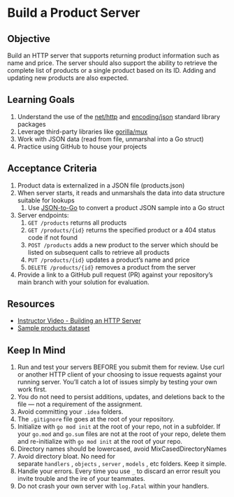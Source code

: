 
# Build a Product Server

## Objective

Build an HTTP server that supports returning product information such as name and price. The server should also support the ability to retrieve the complete list of products or a single product based on its ID. Adding and updating new products are also expected.

## Learning Goals

1. Understand the use of the [net/http](https://pkg.go.dev/net/http) and [encoding/json](https://pkg.go.dev/encoding/json) standard library packages
2. Leverage third-party libraries like [gorilla/mux](https://github.com/gorilla/mux)
3. Work with JSON data (read from file, unmarshal into a Go struct)
4. Practice using GitHub to house your projects

## Acceptance Criteria

1. Product data is externalized in a JSON file (products.json)
2. When server starts, it reads and unmarshals the data into data structure suitable for lookups
    1. Use [JSON-to-Go](https://mholt.github.io/json-to-go/) to convert a product JSON sample into a Go struct
3. Server endpoints:
    1. `GET /products` returns all products
    2. `GET /products/{id}` returns the specified product or a 404 status code if not found
    3. `POST /products` adds a new product to the server which should be listed on subsequent calls to retrieve all products
    4. `PUT /products/{id}` updates a product’s name and price
    5. `DELETE /products/{id}` removes a product from the server
4. Provide a link to a GitHub pull request (PR) against your repository’s main branch with your solution for evaluation.

## Resources

- [Instructor Video - Building an HTTP Server](https://drive.google.com/file/d/1cF6MNqliUzYUvqbliz7j1QRx3y4wx749/view?usp=sharing)
- [Sample products dataset](https://gist.githubusercontent.com/jboursiquot/259b83a2d9aa6d8f16eb8f18c67f5581/raw/9b28998704fb06f127f13540a4f6e3812f50774b/products.json)

## Keep In Mind

1. Run and test your servers BEFORE you submit them for review. Use curl or another HTTP client of your choosing to issue requests against your running server. You’ll catch a lot of issues simply by testing your own work first.
2. You do not need to persist additions, updates, and deletions back to the file — not a requirement of the assignment.
3. Avoid committing your `.idea` folders.
4. The `.gitignore` file goes at the root of your repository.
5. Initialize with `go mod init` at the root of your repo, not in a subfolder. If your `go.mod` and `go.sum` files are not at the root of your repo, delete them and re-initialize with `go mod init` at the root of your repo.
6. Directory names should be lowercased, avoid MixCasedDirectoryNames
7. Avoid directory bloat. No need for separate `handlers` , `objects` , `server` , `models` , etc folders. Keep it simple.
8. Handle your errors. Every time you use `_` to discard an error result you invite trouble and the ire of your teammates.
9. Do not crash your own server with `log.Fatal` within your handlers.